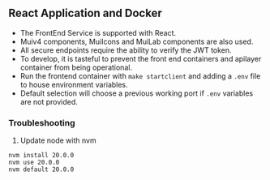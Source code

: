 ## React Application and Docker

- The FrontEnd Service is supported with React.
- Muiv4 components, MuiIcons and MuiLab components are also used.
- All secure endpoints require the ability to verify the JWT token.
- To develop, it is tasteful to prevent the front end containers and apilayer container from being operational.
- Run the frontend container with `make startclient` and adding a `.env` file to house environment variables.
- Default selection will choose a previous working port if `.env` variables are not provided.

### Troubleshooting

1. Update node with nvm

```
nvm install 20.0.0
nvm use 20.0.0
nvm default 20.0.0
```
